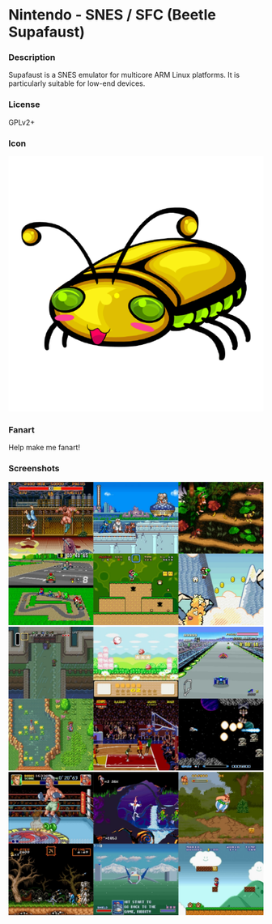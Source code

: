 # Nintendo - SNES / SFC (Beetle Supafaust)

### Description

Supafaust is a SNES emulator for multicore ARM Linux platforms. It is particularly suitable for low-end devices.

### License

GPLv2+

### Icon

![Nintendo - SNES / SFC (Beetle Supafaust) icon](game.libretro.supafaust/resources/icon.png)

### Fanart

Help make me fanart!

### Screenshots

![Nintendo - SNES / SFC (Beetle Supafaust) screenshot](game.libretro.supafaust/resources/screenshot-01.jpg)
![Nintendo - SNES / SFC (Beetle Supafaust) screenshot](game.libretro.supafaust/resources/screenshot-02.jpg)
![Nintendo - SNES / SFC (Beetle Supafaust) screenshot](game.libretro.supafaust/resources/screenshot-03.jpg)
